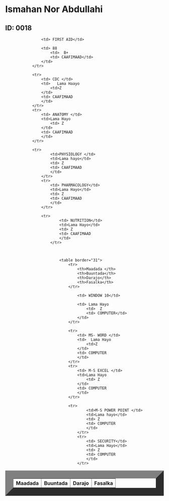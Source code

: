 
<html>
    <title> Natiijo</title>
    <head>
        <link rel="stylesheet" href="table.css"/>
        <body>  
            <h1> Ismahan Nor Abdullahi</h1>
            <h2> ID: 0018</h2>
            <table border="25">
                <tr>
                    <th>Maadada </th>
                    <th>Buuntada</th>
                    <th>Darajo</th>
                    <th>Fasalka</th>
                </tr>
                
                    <td> FIRST AID</td>
                   
                    <td> 88
                        <td>  B+
                        <td> CAAFIMAAD</td>
                    </td>
                </tr>
            
                <tr>
                    <td> CDC </td>
                    <td>   Lama Haayo
                        <td>Z  
                    </td>
                    <td> CAAFIMAAD
                    </td>
                </tr>
                <tr>               
                    <td> ANATOMY </td>
                    <td>Lama Hayo  
                        <td> Z
                    </td>
                    <td> CAAFIMAAD
                    </td>
                </tr>
               
                <tr>
                        <td>PHYSIOLOGY </td>
                        <td>Lama hayo</td>
                        <td> Z
                        <td> CAAFIMAAD
                        </td>
                    </tr>
                    <tr>
                        <td> PHARMACOLOGY</td>
                        <td>Lama Hayo</td>
                        <td> Z
                        <td> CAAFIMAAD
                        </td>
                    </tr>
                    
                    <tr>
                            <td> NUTRITION</td>
                            <td>Lama Hayo</td>
                            <td> Z
                            <td> CAAFIMAAD
                            </td>
                        </tr>


                            
                            <table border="31">
                                <tr>
                                    <th>Maadada </th>
                                    <th>Buuntada</th>
                                    <th>Darajo</th>
                                    <th>Fasalka</th>
                                </tr>
                                
                                    <td> WINDOW 10</td>
                                   
                                    <td> Lama Hayo
                                        <td>  Z
                                        <td> COMPUTER</td>
                                    </td>
                                </tr>
                            
                                <tr>
                                    <td> MS- WORD </td>
                                    <td>  Lama Hayo
                                        <td>Z
                                    </td>
                                    <td> COMPUTER
                                    </td>
                                </tr>
                                <tr>     
                                    <td> M-S EXCEL </td>
                                    <td>Lama Hayo  
                                        <td> Z
                                    </td>
                                    <td> COMPUTER
                                    </td>
                                </tr>
                               
                                <tr>
                                        <td>M-S POWER POINT </td>
                                        <td>Lama hayo</td>
                                        <td> Z
                                        <td> COMPUTER
                                        </td>
                                    </tr>
                                    <tr>
                                        <td> SECURITY</td>
                                        <td>Lama Hayo</td>
                                        <td> Z
                                        <td> COMPUTER
                                        </td>
                                    </tr>
                
                
                
                
                
                
                                        
